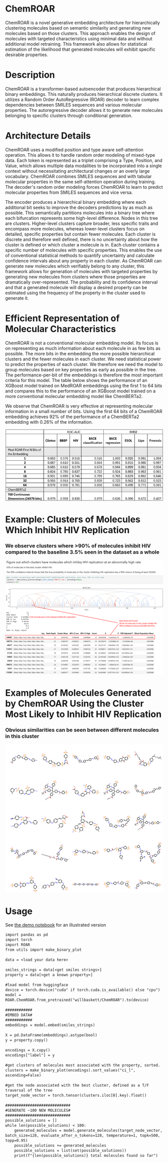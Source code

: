 # ChemROAR
ChemROAR is a novel generative embedding architecture for hierarchically clustering molecules based on semantic similarity and generating new molecules based on those clusters. This approach enables the design of molecules with targeted characteristics using minimal data and without additional model retraining. This framework also allows for statistical estimation of the likelihood that generated molecules will exhibit specific desirable properties.

# Description
ChemROAR is a transformer-based autoencoder that produces hierarchical binary embeddings. This naturally produces hierarchical discrete clusters. It utilizes a Random Order AutoRegressive (ROAR) decoder to learn complex dependencies between SMILES sequences and various molecular properties. The autoregressive decoder allows it to generate new molecules belonging to specific clusters through conditional generation.

# Architecture Details
ChemROAR uses a modified position and type aware self-attention operation. This allows it to handle random order modeling of mixed-type data. Each token is represented as a triplet comprising a Type, Position, and Value, which allows multiple data modalities to be incorporated into a single context without necessitating architectural changes or an overly large vocabulary. ChemROAR combines SMILES sequences and with tabular molecular properties in the same self-attention operation during training. The decoder's random order modeling forces ChemROAR to learn to predict molecular properties from SMILES sequences and vice versa. 

The encoder produces a hierarchical binary embedding where each additional bit seeks to improve the decoders predictions by as much as possible. This semantically partitions molecules into a binary tree where each bifurcation represents some high-level difference. Nodes in this tree are clusters. Higher-level clusters capture broader, less specific traits and encompass more molecules, whereas lower-level clusters focus on detailed, specific properties but contain fewer molecules. Each cluster is discrete and therefore well defined, there is no uncertainty about how the cluster is defined or which cluster a molecule is in. Each cluster contains a specific number of molecules with specific properties. This enables the use of conventional statistical methods to quantify uncertainty and calculate confidence intervals about any property in each cluster. As ChemROAR can generate new molecules which verifiably belong to any cluster, this framework allows for generation of molecules with targeted properties by generating new molecules from clusters where those properties are dramatically over-represented. The probability and its confidence interval and that a generated molecule will display a desired property can be estimated using the frequency of the property in the cluster used to generate it. 

# Efficient Representation of Molecular Characteristics
ChemROAR is not a conventional molecular embedding model. Its focus is on representing as much information about each molecule in as few bits as possible. The more bits in the embedding the more possible hierarchical clusters and the fewer molecules in each cluster. We need statistical power to predict the properties of each cluster. We therefore we need the model to group molecules based on key properties as early as possible in the tree. The performance-per-bit of the embeddings is therefore the most important criteria for this model. The table below shows the performance of an XGBoost model trained on MedROAR embeddings using the first 1 to 64 bits and compares this to the performance of an XGBoost model trained on a more conventional molecular embedding model like ChemBERTa2. 

We observe that ChemROAR is very effective at representing molecular information in a small number of bits. Using the first 64 bits of a ChemROAR embedding achieves 92% of the performance of a ChemBERTa2 embedding with 0.26% of the information.

![Clusters Found by ChemROAR](resources/table_1.png)


# Example: Clusters of Molecules Which Inhibit HIV Replication
### We observe clusters where >90% of molecules inhibit HIV compared to the baseline 3.5% seen in the dataset as a whole
![Clusters Found by ChemROAR](resources/clusters.png)

# Examples of Molecules Generated by ChemROAR Using the Cluster Most Likely to Inhibit HIV Replication
### Obvious similarities can be seen between different molecules in this cluster
![New Molecules Generated By Med-ROAR](resources/example_molecules.png)

# Usage
See [the demo notebook](demo.ipynb) for an illustrated version
```
import pandas as pd
import torch
import ROAR
from utils import make_binary_plot

data = <load your data here>

smiles_strings = data[<get smiles strings>]
property = data[<get a known property>]

#load model from huggingface
device = torch.device("cuda" if torch.cuda.is_available() else "cpu")
model = ROAR.ChemROAR.from_pretrained("willbaskett/ChemROAR").to(device)

############
#EMBED DATA#
############
embeddings = model.embed(smiles_strings)

X = pd.DataFrame(embeddings).astype(bool)
y = property.copy()

encodings = X.copy()
encodings["label"] = y

#get clusters of molecules most associated with the property, sorted.
clusters = make_binary_plot(encodings).sort_values("ci_l", ascending=False)

#get the node associated with the best cluster, defined as a T/F traversal of the tree
target_node_vector = torch.tensor(clusters.iloc[0].key).float()

#############################
#GENERATE ~100 NEW MOLECULES#
#############################
possible_solutions = []
while len(possible_solutions) < 100:
    generated_molecules = model.generate_molecules(target_node_vector, batch_size=128, evaluate_after_n_tokens=128, temperature=1, topk=500, topp=0.95)
    possible_solutions += generated_molecules
    possible_solutions = list(set(possible_solutions))
    print(f"{len(possible_solutions)} total molecules found so far")

```
